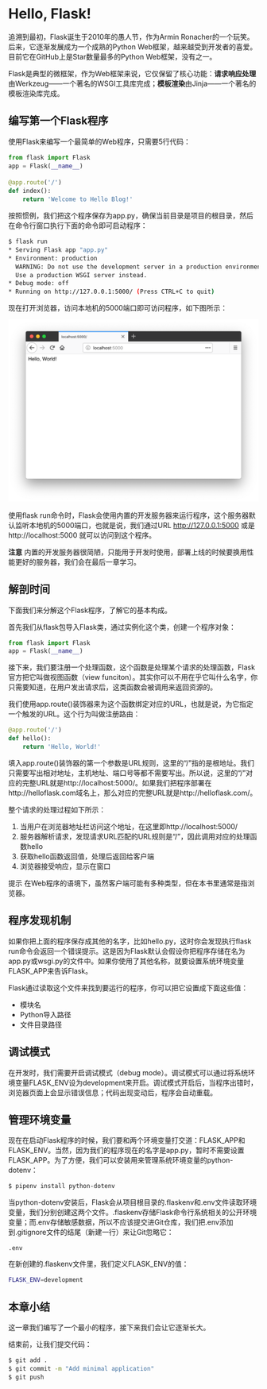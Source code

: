 # Hello, Flask!

追溯到最初，Flask诞生于2010年的愚人节，作为Armin Ronacher的一个玩笑。后来，它逐渐发展成为一个成熟的Python Web框架，越来越受到开发者的喜爱。目前它在GitHub上是Star数量最多的Python Web框架，没有之一。

Flask是典型的微框架，作为Web框架来说，它仅保留了核心功能：**请求响应处理**由Werkzeug——一个著名的WSGI工具库完成；**模板渲染**由Jinja——一个著名的模板渲染库完成。

## 编写第一个Flask程序

使用Flask来编写一个最简单的Web程序，只需要5行代码：

```python
from flask import Flask
app = Flask(__name__)

@app.route('/')
def index():
    return 'Welcome to Hello Blog!'
```

按照惯例，我们把这个程序保存为app.py，确保当前目录是项目的根目录，然后在命令行窗口执行下面的命令即可启动程序：

```bash
$ flask run
* Serving Flask app "app.py"
* Environment: production
  WARNING: Do not use the development server in a production environment.
  Use a production WSGI server instead.
* Debug mode: off
* Running on http://127.0.0.1:5000/ (Press CTRL+C to quit)
```

现在打开浏览器，访问本地机的5000端口即可访问程序，如下图所示：

![图2-1](images/2-1.png)

使用flask run命令时，Flask会使用内置的开发服务器来运行程序，这个服务器默认监听本地机的5000端口，也就是说，我们通过URL http://127.0.0.1:5000 或是 http://localhost:5000 就可以访问到这个程序。

**注意** 内置的开发服务器很简陋，只能用于开发时使用，部署上线的时候要换用性能更好的服务器，我们会在最后一章学习。

## 解剖时间

下面我们来分解这个Flask程序，了解它的基本构成。

首先我们从flask包导入Flask类，通过实例化这个类，创建一个程序对象：

```python
from flask import Flask
app = Flask(__name__)
```

接下来，我们要注册一个处理函数，这个函数是处理某个请求的处理函数，Flask官方把它叫做视图函数（view funciton）。其实你可以不用在乎它叫什么名字，你只需要知道，在用户发出请求后，这类函数会被调用来返回资源的。

我们使用app.route()装饰器来为这个函数绑定对应的URL，也就是说，为它指定一个触发的URL。这个行为叫做注册路由：

```python
@app.route('/')
def hello():
    return 'Hello, World!'
```

填入app.route()装饰器的第一个参数是URL规则，这里的“/”指的是根地址。我们只需要写出相对地址，主机地址、端口号等都不需要写出。所以说，这里的“/”对应的完整URL就是http://localhost:5000/。如果我们把程序部署在http://helloflask.com域名上，那么对应的完整URL就是http://helloflask.com/。

整个请求的处理过程如下所示：

1. 当用户在浏览器地址栏访问这个地址，在这里即http://localhost:5000/
2. 服务器解析请求，发现请求URL匹配的URL规则是“/”，因此调用对应的处理函数hello
3. 获取hello函数返回值，处理后返回给客户端
4. 浏览器接受响应，显示在窗口

提示 在Web程序的语境下，虽然客户端可能有多种类型，但在本书里通常是指浏览器。

## 程序发现机制

如果你把上面的程序保存成其他的名字，比如hello.py，这时你会发现执行flask run命令会返回一个错误提示。这是因为Flask默认会假设你把程序存储在名为app.py或wsgi.py的文件中。如果你使用了其他名称，就要设置系统环境变量FLASK_APP来告诉Flask。

Flask通过读取这个文件来找到要运行的程序，你可以把它设置成下面这些值：

* 模块名
* Python导入路径
* 文件目录路径

## 调试模式

在开发时，我们需要开启调试模式（debug mode）。调试模式可以通过将系统环境变量FLASK_ENV设为development来开启。调试模式开启后，当程序出错时，浏览器页面上会显示错误信息；代码出现变动后，程序会自动重载。

## 管理环境变量

现在在启动Flask程序的时候，我们要和两个环境变量打交道：FLASK_APP和FLASK_ENV。当然，因为我们的程序现在的名字是app.py，暂时不需要设置FLASK_APP。为了方便，我们可以安装用来管理系统环境变量的python-dotenv：

```bash
$ pipenv install python-dotenv
```

当python-dotenv安装后，Flask会从项目根目录的.flaskenv和.env文件读取环境变量，我们分别创建这两个文件。.flaskenv存储Flask命令行系统相关的公开环境变量；而.env存储敏感数据，所以不应该提交进Git仓库，我们把.env添加到.gitignore文件的结尾（新建一行）来让Git忽略它：

```
.env
```

在新创建的.flaskenv文件里，我们定义FLASK_ENV的值：

```bash
FLASK_ENV=development
```

## 本章小结

这一章我们编写了一个最小的程序，接下来我们会让它逐渐长大。

结束前，让我们提交代码：

```bash
$ git add .
$ git commit -m "Add minimal application"
$ git push
```